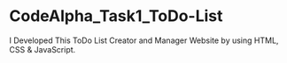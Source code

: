 # CodeAlpha_Task1_ToDo-List
I Developed This ToDo List Creator and Manager Website by using HTML, CSS &amp; JavaScript.
